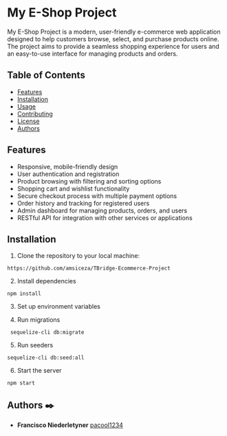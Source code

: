 # My E-Shop Project

My E-Shop Project is a modern, user-friendly e-commerce web application designed to help customers browse, select, and purchase products online. The project aims to provide a seamless shopping experience for users and an easy-to-use interface for managing products and orders.

## Table of Contents

- [Features](#features)
- [Installation](#installation)
- [Usage](#usage)
- [Contributing](#contributing)
- [License](#license)
- [Authors](#authors)

## Features

- Responsive, mobile-friendly design
- User authentication and registration
- Product browsing with filtering and sorting options
- Shopping cart and wishlist functionality
- Secure checkout process with multiple payment options
- Order history and tracking for registered users
- Admin dashboard for managing products, orders, and users
- RESTful API for integration with other services or applications

## Installation

1. Clone the repository to your local machine:
```
https://github.com/amsiceza/TBridge-Ecommerce-Project
```
2. Install dependencies
```
npm install
```
3. Set up environment variables

4. Run migrations
```
 sequelize-cli db:migrate
```
5. Run seeders
```
sequelize-cli db:seed:all
```
6. Start the server
```
npm start
```


## Authors ✒️ 

* **Francisco Niederletyner** [pacool1234](https://github.com/pacool1234)